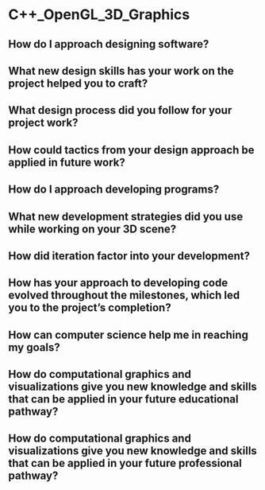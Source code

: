 # C++_OpenGL_3D_Graphics
## How do I approach designing software?

## What new design skills has your work on the project helped you to craft?

## What design process did you follow for your project work?

## How could tactics from your design approach be applied in future work?

## How do I approach developing programs?

## What new development strategies did you use while working on your 3D scene?

## How did iteration factor into your development?

## How has your approach to developing code evolved throughout the milestones, which led you to the project’s completion?

## How can computer science help me in reaching my goals?

## How do computational graphics and visualizations give you new knowledge and skills that can be applied in your future educational pathway?

## How do computational graphics and visualizations give you new knowledge and skills that can be applied in your future professional pathway?
